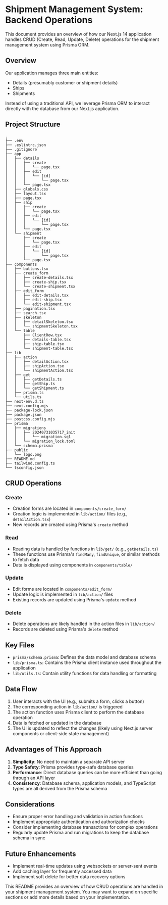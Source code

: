 # Shipment Management System: Backend Operations

This document provides an overview of how our Next.js 14 application handles CRUD (Create, Read, Update, Delete) operations for the shipment management system using Prisma ORM.

## Overview

Our application manages three main entities:
- Details (presumably customer or shipment details)
- Ships
- Shipments

Instead of using a traditional API, we leverage Prisma ORM to interact directly with the database from our Next.js application.

## Project Structure

```
.
├── .env
├── .eslintrc.json
├── .gitignore
├── app
│   ├── details
│   │   ├── create
│   │   │   └── page.tsx
│   │   ├── edit
│   │   │   └── [id]
│   │   │       └── page.tsx
│   │   └── page.tsx
│   ├── globals.css
│   ├── layout.tsx
│   ├── page.tsx
│   ├── ship
│   │   ├── create
│   │   │   └── page.tsx
│   │   ├── edit
│   │   │   └── [id]
│   │   │       └── page.tsx
│   │   └── page.tsx
│   └── shipment
│       ├── create
│       │   └── page.tsx
│       ├── edit
│       │   └── [id]
│       │       └── page.tsx
│       └── page.tsx
├── components
│   ├── buttons.tsx
│   ├── create_form
│   │   ├── create-details.tsx
│   │   ├── create-ship.tsx
│   │   └── create-shipment.tsx
│   ├── edit_form
│   │   ├── edit-details.tsx
│   │   ├── edit-ship.tsx
│   │   └── edit-shipment.tsx
│   ├── pagination.tsx
│   ├── search.tsx
│   ├── skeleton
│   │   ├── detailSkeleton.tsx
│   │   └── shipmentSkeleton.tsx
│   └── table
│       ├── ClientRow.tsx
│       ├── details-table.tsx
│       ├── ship-table.tsx
│       └── shipment-table.tsx
├── lib
│   ├── action
│   │   ├── detailAction.tsx
│   │   ├── shipAction.tsx
│   │   └── shipmentAction.tsx
│   ├── get
│   │   ├── getDetails.ts
│   │   ├── getShip.ts
│   │   └── getShipment.ts
│   ├── prisma.ts
│   └── utils.ts
├── next-env.d.ts
├── next.config.mjs
├── package-lock.json
├── package.json
├── postcss.config.mjs
├── prisma
│   ├── migrations
│   │   ├── 20240731035717_init
│   │   │   └── migration.sql
│   │   └── migration_lock.toml
│   └── schema.prisma
├── public
│   └── logo.png
├── README.md
├── tailwind.config.ts
└── tsconfig.json
```

## CRUD Operations

### Create

- Creation forms are located in `components/create_form/`
- Creation logic is implemented in `lib/action/` files (e.g., `detailAction.tsx`)
- New records are created using Prisma's `create` method

### Read

- Reading data is handled by functions in `lib/get/` (e.g., `getDetails.ts`)
- These functions use Prisma's `findMany`, `findUnique`, or similar methods to fetch data
- Data is displayed using components in `components/table/`

### Update

- Edit forms are located in `components/edit_form/`
- Update logic is implemented in `lib/action/` files
- Existing records are updated using Prisma's `update` method

### Delete

- Delete operations are likely handled in the action files in `lib/action/`
- Records are deleted using Prisma's `delete` method

## Key Files

- `prisma/schema.prisma`: Defines the data model and database schema
- `lib/prisma.ts`: Contains the Prisma client instance used throughout the application
- `lib/utils.ts`: Contain utility functions for data handling or formatting

## Data Flow

1. User interacts with the UI (e.g., submits a form, clicks a button)
2. The corresponding action in `lib/action/` is triggered
3. The action function uses Prisma client to perform the database operation
4. Data is fetched or updated in the database
5. The UI is updated to reflect the changes (likely using Next.js server components or client-side state management)

## Advantages of This Approach

1. **Simplicity**: No need to maintain a separate API server
2. **Type Safety**: Prisma provides type-safe database queries
3. **Performance**: Direct database queries can be more efficient than going through an API layer
4. **Consistency**: Database schema, application models, and TypeScript types are all derived from the Prisma schema

## Considerations

- Ensure proper error handling and validation in action functions
- Implement appropriate authentication and authorization checks
- Consider implementing database transactions for complex operations
- Regularly update Prisma and run migrations to keep the database schema in sync

## Future Enhancements

- Implement real-time updates using websockets or server-sent events
- Add caching layer for frequently accessed data
- Implement soft delete for better data recovery options

This README provides an overview of how CRUD operations are handled in your shipment management system. You may want to expand on specific sections or add more details based on your implementation.

